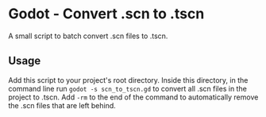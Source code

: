 # Godot - Convert .scn to .tscn
A small script to batch convert .scn files to .tscn.

## Usage
Add this script to your project's root directory. Inside this directory, in the command line run `godot -s scn_to_tscn.gd` to convert all .scn files in the project to .tscn. Add `-rm` to the end of the command to automatically remove the .scn files that are left behind.

